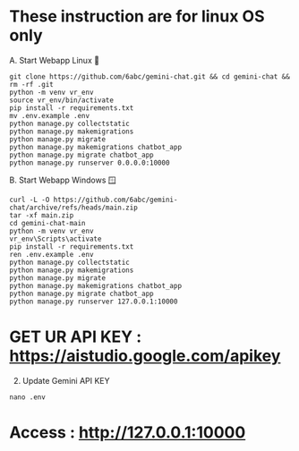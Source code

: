 # These instruction are for linux OS only 

A. Start Webapp Linux 🐧
```
git clone https://github.com/6abc/gemini-chat.git && cd gemini-chat && rm -rf .git
python -m venv vr_env
source vr_env/bin/activate
pip install -r requirements.txt
mv .env.example .env
python manage.py collectstatic
python manage.py makemigrations
python manage.py migrate
python manage.py makemigrations chatbot_app
python manage.py migrate chatbot_app
python manage.py runserver 0.0.0.0:10000

```
B. Start Webapp Windows 🪟
```
curl -L -O https://github.com/6abc/gemini-chat/archive/refs/heads/main.zip
tar -xf main.zip
cd gemini-chat-main
python -m venv vr_env
vr_env\Scripts\activate
pip install -r requirements.txt
ren .env.example .env
python manage.py collectstatic
python manage.py makemigrations
python manage.py migrate
python manage.py makemigrations chatbot_app
python manage.py migrate chatbot_app
python manage.py runserver 127.0.0.1:10000

```
# GET UR API KEY : https://aistudio.google.com/apikey
2. Update Gemini API KEY
```
nano .env
```
# Access : http://127.0.0.1:10000
